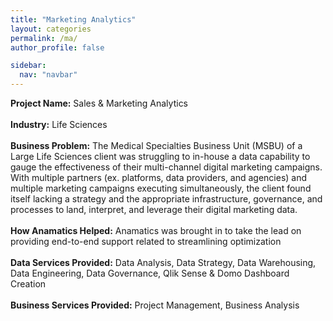 ```yaml
---
title: "Marketing Analytics"
layout: categories
permalink: /ma/
author_profile: false

sidebar:
  nav: "navbar"
---
```

<b>Project Name:</b>
Sales & Marketing Analytics
<br>
<br>
<b>Industry:</b>
Life Sciences
<br>
<br>
<b>Business Problem:</b>
The Medical Specialties Business Unit (MSBU) of a Large Life Sciences client was struggling to in-house a data capability to gauge the effectiveness of their multi-channel digital marketing campaigns. With multiple partners (ex. platforms, data providers, and agencies) and multiple marketing campaigns executing simultaneously, the client found itself lacking a strategy and the appropriate infrastructure, governance, and processes to land, interpret, and leverage their digital marketing data.
<br>
<br>
<b>How Anamatics Helped:</b>
Anamatics was brought in to take the lead on providing end-to-end support related to streamlining optimization 
<br>
<br>
<b>Data Services Provided:</b>
Data Analysis, Data Strategy, Data Warehousing, Data Engineering, Data Governance, Qlik Sense & Domo Dashboard Creation
<br>
<br>
<b>Business Services Provided:</b>
Project Management, Business Analysis
